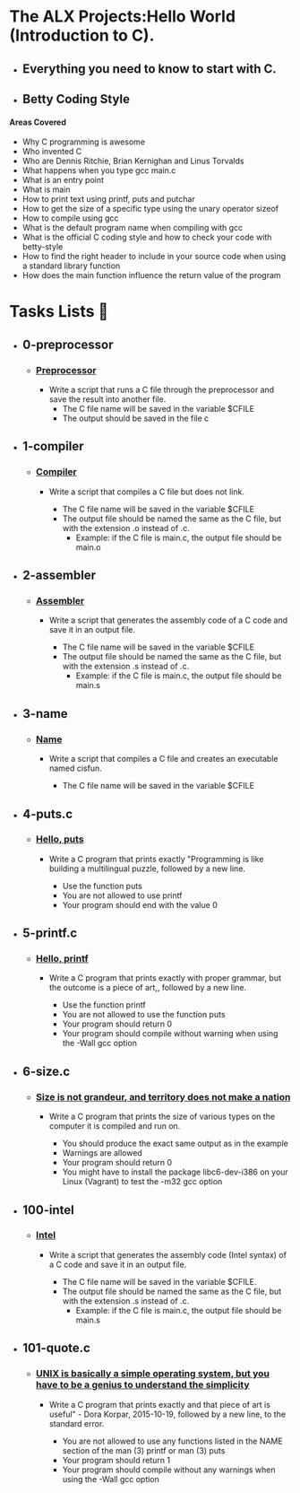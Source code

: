 # The ALX Projects:Hello World (Introduction to C).
* ## Everything you need to know to start with C.
* ## Betty Coding Style
#### Areas Covered
* Why C programming is awesome
* Who invented C
* Who are Dennis Ritchie, Brian Kernighan and Linus Torvalds
* What happens when you type gcc main.c
* What is an entry point
* What is main
* How to print text using printf, puts and putchar
* How to get the size of a specific type using the unary operator sizeof
* How to compile using gcc
* What is the default program name when compiling with gcc
* What is the official C coding style and how to check your code with betty-style
* How to find the right header to include in your source code when using a standard library function
* How does the main function influence the return value of the program

# Tasks Lists :page_with_curl:
* ## 0-preprocessor
    * ### [Preprocessor](./0-preprocessor)
        * Write a script that runs a C file through the preprocessor and save the result into another file.
            * The C file name will be saved in the variable $CFILE
            * The output should be saved in the file c
* ## 1-compiler
    * ### [Compiler](./1-compiler)
        * Write a script that compiles a C file but does not link.

            * The C file name will be saved in the variable $CFILE
            * The output file should be named the same as the C file, but with the extension .o instead of .c.
                * Example: if the C file is main.c, the output file should be main.o
* ## 2-assembler
    * ### [Assembler](./2-assembler)
        * Write a script that generates the assembly code of a C code and save it in an output file.

            * The C file name will be saved in the variable $CFILE
            * The output file should be named the same as the C file, but with the extension .s instead of .c.
                * Example: if the C file is main.c, the output file should be main.s
* ## 3-name
    * ### [Name](./3-name)
        * Write a script that compiles a C file and creates an executable named cisfun.

            * The C file name will be saved in the variable $CFILE
* ## 4-puts.c
    * ### [Hello, puts](./4-puts.c)
        * Write a C program that prints exactly "Programming is like building a multilingual puzzle, followed by a new line.

            * Use the function puts
            * You are not allowed to use printf
            * Your program should end with the value 0
* ## 5-printf.c
    * ### [Hello, printf](./5-printf.c)
        * Write a C program that prints exactly with proper grammar, but the outcome is a piece of art,, followed by a new line.

            * Use the function printf
            * You are not allowed to use the function puts
            * Your program should return 0
            * Your program should compile without warning when using the -Wall gcc option
* ## 6-size.c
    * ### [Size is not grandeur, and territory does not make a nation](./6-size.c)
        * Write a C program that prints the size of various types on the computer it is compiled and run on.

            * You should produce the exact same output as in the example
            * Warnings are allowed
            * Your program should return 0
            * You might have to install the package libc6-dev-i386 on your Linux (Vagrant) to test the -m32 gcc option
* ## 100-intel
    * ### [Intel](./100-intel)
        * Write a script that generates the assembly code (Intel syntax) of a C code and save it in an output file.

            * The C file name will be saved in the variable $CFILE.
            * The output file should be named the same as the C file, but with the extension .s instead of .c.
                * Example: if the C file is main.c, the output file should be main.s
* ## 101-quote.c
    * ### [UNIX is basically a simple operating system, but you have to be a genius to understand the simplicity](./101-quote.c)
        * Write a C program that prints exactly and that piece of art is useful" - Dora Korpar, 2015-10-19, followed by a new line, to the standard error.

            * You are not allowed to use any functions listed in the NAME section of the man (3) printf or man (3) puts
            * Your program should return 1
            * Your program should compile without any warnings when using the -Wall gcc option